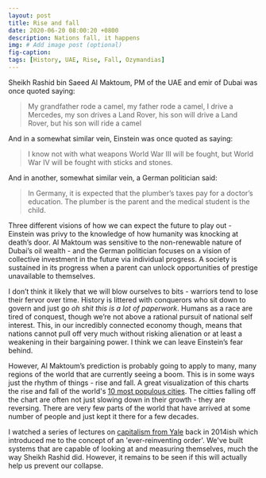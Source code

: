 ```yaml
---
layout: post
title: Rise and fall
date: 2020-06-20 08:00:20 +0800
description: Nations fall, it happens
img: # Add image post (optional)
fig-caption: 
tags: [History, UAE, Rise, Fall, Ozymandias]
---
```


Sheikh Rashid bin Saeed Al Maktoum, PM of the UAE and emir of Dubai was once quoted saying:
> My grandfather rode a camel, my father rode a camel, I drive a Mercedes, my son drives a Land Rover, his son will drive a Land Rover, but his son will ride a camel

And in a somewhat similar vein, Einstein was once quoted as saying:
>I know not with what weapons World War III will be fought, but World War IV will be fought with sticks and stones.

And in another, somewhat similar vein, a German politician said:
>In Germany, it is expected that the plumber’s taxes pay for a doctor’s education. The plumber is the parent and the medical student is the child.

Three different visions of how we can expect the future to play out - Einstein was privy to the knowledge of how humanity was knocking at death’s door. Al Maktoum was sensitive to the non-renewable nature of Dubai’s oil wealth - and the German politician focuses on a vision of collective investment in the future via individual progress. A society is sustained in its progress when a parent can unlock opportunities of prestige unavailable to themselves.

I don’t think it likely that we will blow ourselves to bits - warriors tend to lose their fervor over time. History is littered with conquerors who sit down to govern and just go _oh shit this is a lot of paperwork_. Humans as a race are tired of conquest, though we’re not above a rational pursuit of national self interest. This, in our incredibly connected economy though, means that nations cannot pull off very much without risking alienation or at least a weakening in their bargaining power. I think we can leave Einstein’s fear behind.

However, Al Maktoum’s prediction is probably going to apply to many, many regions of the world that are currently seeing a boom. This is in some ways just the rhythm of things - rise and fall. A great visualization of this charts the rise and fall of the world's [10 most populous cities](https://www.visualcapitalist.com/worlds-most-populous-cities-500-years-history/). The citties falling off the chart are often not just slowing down in their growth - they are reversing. There are very few parts of the world that have arrived at some number of people and just kept it there for a few decades.

I watched a series of lectures on [capitalism from Yale](https://www.youtube.com/playlist?list=PL2497FD1251EED4DD) back in 2014ish which introduced me to the concept of an 'ever-reinventing order'. We've built systems that are capable of looking at and measuring themselves, much the way Sheikh Rashid did. However, it remains to be seen if this will actually help us prevent our collapse.
